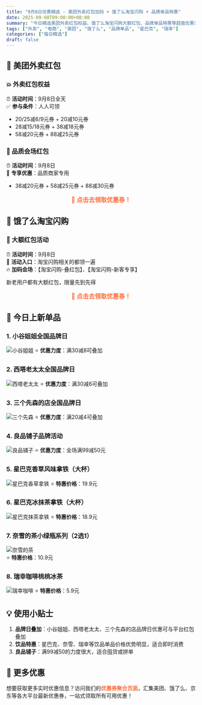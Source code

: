 ```yaml
---
title: "9月8日优惠精选 - 美团外卖红包加码 + 饿了么淘宝闪购 + 品牌单品特惠"
date: 2025-09-08T09:00:00+08:00
summary: "今日精选美团外卖红包权益、饿了么淘宝闪购大额红包、品牌单品特惠等超值优惠活动"
tags: ["外卖", "电商", "美团", "饿了么", "品牌单品", "星巴克", "瑞幸"]
categories: ["每日精选"]
draft: false
---
```


<style>
.coupon-item { margin: 12px 0; padding: 0; line-height: 1.5; }
.coupon-link { display: flex; align-items: center; gap: 8px; flex-wrap: wrap; }
.coupon-link-btn { color: #ff6b35 !important; text-decoration: none; font-weight: 600; border-bottom: 1px solid transparent; transition: border-color 0.2s ease; }
.coupon-link-btn:hover { border-bottom-color: #ff6b35; }
.coupon-copy, .coupon-wxapp { display: flex; align-items: center; gap: 6px; flex-wrap: wrap; margin: 8px 0; }
.coupon-emoji { font-size: 16px; margin-right: 2px; }
.coupon-title { font-weight: 600; color: var(--primary, #333); }
.coupon-code { background: linear-gradient(135deg, #ff6900, #ff8f00); color: white; padding: 3px 8px; border-radius: 6px; font-family: 'Monaco', 'Menlo', 'Ubuntu Mono', monospace; font-size: 13px; font-weight: 500; letter-spacing: 0.3px; box-shadow: 0 2px 4px rgba(255, 105, 0, 0.2); word-break: break-all; max-width: 300px; display: inline-block; }
.coupon-copy-btn { background: linear-gradient(135deg, #ff6900, #ff8f00); color: white; border: none; padding: 6px 12px; border-radius: 6px; cursor: pointer; font-size: 13px; font-weight: 500; transition: all 0.2s ease; box-shadow: 0 2px 4px rgba(255, 105, 0, 0.2); white-space: nowrap; }
.coupon-copy-btn:hover { background: linear-gradient(135deg, #e55a00, #ff8000); transform: translateY(-1px); box-shadow: 0 4px 8px rgba(255, 105, 0, 0.3); }
.coupon-copy-btn:active { transform: translateY(0); box-shadow: 0 2px 4px rgba(255, 105, 0, 0.2); }
.coupon-desc { color: var(--secondary, #666); font-size: 14px; margin-top: 4px; width: 100%; line-height: 1.4; }

.guide-btn { text-align: center; margin: 15px 0; }
.guide-btn a { color: #ff6b35 !important; font-weight: 600; text-decoration: none; font-size: 16px; }
.guide-btn a:hover { text-decoration: underline; }


@media (max-width: 768px) {
  .coupon-copy, .coupon-wxapp { flex-direction: column; align-items: flex-start; gap: 6px; }
  .coupon-code { max-width: 100%; word-break: break-all; }
  .coupon-copy-btn { align-self: flex-start; margin-top: 4px; }
}
</style>

<script>
function copyToClipboard(selector, customTip) {
  try {
    var el = document.querySelector ? document.querySelector(selector) : null;
    if (!el) return;
    var text = el.innerText || el.textContent || '';
    
    if (navigator.clipboard && navigator.clipboard.writeText) {
      navigator.clipboard.writeText(text).then(function() {
        showCopyTip(customTip || '复制成功！');
      }, function() {
        fallbackCopyTextToClipboard(text, customTip);
      });
    } else {
      fallbackCopyTextToClipboard(text, customTip);
    }
  } catch(error) {
    console.error('复制失败:', error);
    showCopyTip('复制失败，请手动复制');
  }
}

function fallbackCopyTextToClipboard(text, customTip) {
  try {
    var textarea = document.createElement('textarea');
    textarea.value = text;
    textarea.setAttribute('readonly', '');
    textarea.style.position = 'absolute';
    textarea.style.left = '-9999px';
    textarea.style.top = '-9999px';
    textarea.style.opacity = '0';
    document.body.appendChild(textarea);
    
    if (navigator.userAgent.match(/ipad|iphone/i)) {
      textarea.contentEditable = true;
      textarea.readOnly = false;
      var range = document.createRange();
      range.selectNodeContents(textarea);
      var sel = window.getSelection();
      sel.removeAllRanges();
      sel.addRange(range);
      textarea.setSelectionRange(0, 999999);
    } else {
      textarea.select();
    }
    
    var successful = document.execCommand('copy');
    if (successful) {
      showCopyTip(customTip || '复制成功！');
    } else {
      showCopyTip('复制失败，请手动复制');
    }
  } catch (err) {
    console.error('复制操作失败:', err);
    showCopyTip('复制失败，请手动复制');
  } finally {
    if (textarea && textarea.parentNode) {
      document.body.removeChild(textarea);
    }
  }
}

function showCopyTip(msg) {
  let tip = document.getElementById('copy-tip');
  if (!tip) {
    tip = document.createElement('div');
    tip.id = 'copy-tip';
    tip.style.position = 'fixed';
    tip.style.top = '20%';
    tip.style.left = '50%';
    tip.style.transform = 'translate(-50%, 0)';
    tip.style.background = 'rgba(0,0,0,0.7)';
    tip.style.color = '#fff';
    tip.style.padding = '10px 24px';
    tip.style.borderRadius = '8px';
    tip.style.fontSize = '16px';
    tip.style.zIndex = '9999';
    tip.style.fontFamily = 'system-ui, -apple-system, sans-serif';
    document.body.appendChild(tip);
  }
  tip.innerText = msg;
  tip.style.display = 'block';
  setTimeout(function() {
    tip.style.display = 'none';
  }, 1200);
}
</script>


## 🍔 美团外卖红包

### 💥 外卖红包权益
⏰ **活动时间**：9月8日全天  
✅ **参与条件**：人人可领

- 20/25减6/9元券 + 20减10元券
- 28减15/18元券 + 38减18元券  
- 58减20元券 + 88减25元券

### 🏪 品质会场红包
⏰ **活动时间**：9月8日  
🎯 **专享优惠**：品质商家专用

- 38减20元券 + 58减25元券 + 88减30元券

<div class="guide-btn">
    <a href="/coupons/">🎯 点击去领取优惠券！</a>
</div>

## 🛒 饿了么淘宝闪购

### 🎁 大额红包活动
⏰ **活动时间**：9月8日  
🏪 **活动入口**：淘宝闪购相关的都领一遍  
🔥 **加码会场**：【淘宝闪购-叠红包】、【淘宝闪购-新客专享】

新老用户都有大额红包，限量先到先得

<div class="guide-btn">
    <a href="/coupons/">🎯 点击去领取优惠券！</a>
</div>

## 🍟 今日上新单品

### 1. 小谷姐姐全国品牌日
![小谷姐姐](/images/daily/2025-09-08/xiaogujiejie.png)
⭐ **优惠力度**：满30减8可叠加

### 2. 西塔老太太全国品牌日
![西塔老太太](/images/daily/2025-09-08/xita.png)
⭐ **优惠力度**：满30减6可叠加

### 3. 三个先森的店全国品牌日  
![三个先森](/images/daily/2025-09-08/sangexiansen.png)
⭐ **优惠力度**：满20减4可叠加

### 4. 良品铺子品牌活动
![良品铺子](/images/daily/2025-09-08/liangpin.png)
⭐ **优惠力度**：全场满99减50元

### 5. 星巴克香草风味拿铁（大杯）
![星巴克香草拿铁](/images/daily/2025-09-08/xingbake-xiangcao.jpg)
⭐ **特惠价格**：19.9元

### 6. 星巴克冰抹茶拿铁（大杯）
![星巴克抹茶拿铁](/images/daily/2025-09-08/xingbake-mocha.jpg)
⭐ **特惠价格**：18.9元

### 7. 奈雪的茶小绿瓶系列（2选1）
![奈雪的茶](/images/daily/2025-09-08/naixue.jpg)  
⭐ **特惠价格**：10.9元

### 8. 瑞幸咖啡桃桃冰茶
![瑞幸咖啡](/images/daily/2025-09-08/ruixing.jpg)
⭐ **特惠价格**：5.9元

## 💡 使用小贴士

1. **品牌日叠加**：小谷姐姐、西塔老太太、三个先森的店品牌日优惠可与平台红包叠加
2. **饮品特惠**：星巴克、奈雪、瑞幸等饮品单品价格优势明显，适合即时消费
3. **良品铺子**：满99减50的力度很大，适合囤货或拼单

## 📱 更多优惠

想要获取更多实时优惠信息？访问我们的<a href="/coupons/" style="color: #ff6b35 !important; font-weight: 600; text-decoration: none;">优惠券聚合页面</a>，汇集美团、饿了么、京东等各大平台最新优惠券，一站式领取所有可用优惠！